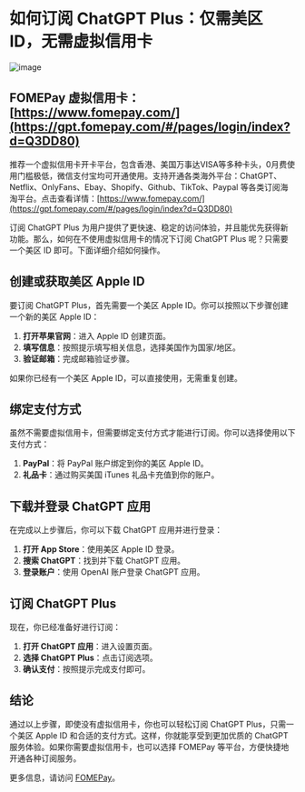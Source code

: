 
# 如何订阅 ChatGPT Plus：仅需美区 ID，无需虚拟信用卡

![image](https://github.com/worrall339/ChatGPT/assets/169753346/2d8f134f-fb54-4781-aee3-0464f9eb0517)


## FOMEPay 虚拟信用卡：[https://www.fomepay.com/](https://gpt.fomepay.com/#/pages/login/index?d=Q3DD80)
推荐一个虚拟信用卡开卡平台，包含香港、美国万事达VISA等多种卡头，0月费使用门槛极低，微信支付宝均可开通使用。支持开通各类海外平台：ChatGPT、Netflix、OnlyFans、Ebay、Shopify、Github、TikTok、Paypal 等各类订阅海淘平台。点击查看详情：[https://www.fomepay.com/](https://gpt.fomepay.com/#/pages/login/index?d=Q3DD80) 

订阅 ChatGPT Plus 为用户提供了更快速、稳定的访问体验，并且能优先获得新功能。那么，如何在不使用虚拟信用卡的情况下订阅 ChatGPT Plus 呢？只需要一个美区 ID 即可。下面详细介绍如何操作。

## 创建或获取美区 Apple ID

要订阅 ChatGPT Plus，首先需要一个美区 Apple ID。你可以按照以下步骤创建一个新的美区 Apple ID：

1. **打开苹果官网**：进入 Apple ID 创建页面。
2. **填写信息**：按照提示填写相关信息，选择美国作为国家/地区。
3. **验证邮箱**：完成邮箱验证步骤。

如果你已经有一个美区 Apple ID，可以直接使用，无需重复创建。

## 绑定支付方式

虽然不需要虚拟信用卡，但需要绑定支付方式才能进行订阅。你可以选择使用以下支付方式：

1. **PayPal**：将 PayPal 账户绑定到你的美区 Apple ID。
2. **礼品卡**：通过购买美国 iTunes 礼品卡充值到你的账户。

## 下载并登录 ChatGPT 应用

在完成以上步骤后，你可以下载 ChatGPT 应用并进行登录：

1. **打开 App Store**：使用美区 Apple ID 登录。
2. **搜索 ChatGPT**：找到并下载 ChatGPT 应用。
3. **登录账户**：使用 OpenAI 账户登录 ChatGPT 应用。

## 订阅 ChatGPT Plus

现在，你已经准备好进行订阅：

1. **打开 ChatGPT 应用**：进入设置页面。
2. **选择 ChatGPT Plus**：点击订阅选项。
3. **确认支付**：按照提示完成支付即可。

## 结论

通过以上步骤，即使没有虚拟信用卡，你也可以轻松订阅 ChatGPT Plus，只需一个美区 Apple ID 和合适的支付方式。这样，你就能享受到更加优质的 ChatGPT 服务体验。如果你需要虚拟信用卡，也可以选择 FOMEPay 等平台，方便快捷地开通各种订阅服务。

更多信息，请访问 [FOMEPay](https://gpt.fomepay.com/#/pages/login/index?d=Q3DD80)。
